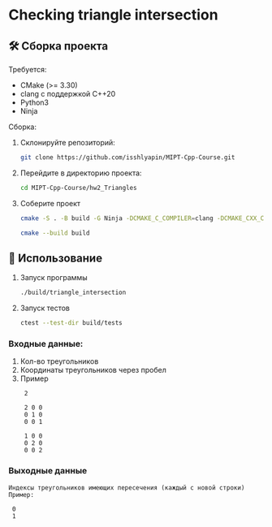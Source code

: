 # Сhecking triangle intersection

## 🛠 Сборка проекта

Требуется:  
- CMake (>= 3.30)  
- clang с поддержкой C++20
- Python3
- Ninja

Сборка:
1. Склонируйте репозиторий:
    ```bash
    git clone https://github.com/isshlyapin/MIPT-Cpp-Course.git
    ```
2. Перейдите в директорию проекта:
    ```bash
    cd MIPT-Cpp-Course/hw2_Triangles
    ```
3. Соберите проект
    ```bash
    cmake -S . -B build -G Ninja -DCMAKE_C_COMPILER=clang -DCMAKE_CXX_COMPILER=clang++ -DCMAKE_BUILD_TYPE=Release
    ```
    ```bash
    cmake --build build
    ```

## 🚀 Использование
1. Запуск программы
    ```bash
    ./build/triangle_intersection
    ```
2. Запуск тестов
    ```bash
    ctest --test-dir build/tests
    ```

### Входные данные:
1. Кол-во треугольников
2. Координаты треугольников через пробел
3. Пример
   ```
    2

    2 0 0 
    0 1 0 
    0 0 1

    1 0 0
    0 2 0
    0 0 2
   ```
### Выходные данные
    Индексы треугольников имеющих пересечения (каждый с новой строки)
    Пример:
   ```
    0
    1
   ```